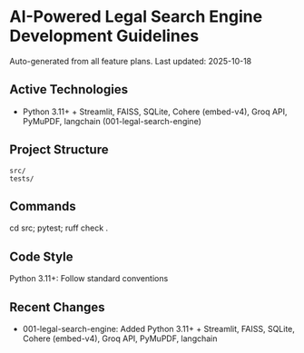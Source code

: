 ﻿# AI-Powered Legal Search Engine Development Guidelines

Auto-generated from all feature plans. Last updated: 2025-10-18

## Active Technologies
- Python 3.11+ + Streamlit, FAISS, SQLite, Cohere (embed-v4), Groq API, PyMuPDF, langchain (001-legal-search-engine)

## Project Structure
```
src/
tests/
```

## Commands
cd src; pytest; ruff check .

## Code Style
Python 3.11+: Follow standard conventions

## Recent Changes
- 001-legal-search-engine: Added Python 3.11+ + Streamlit, FAISS, SQLite, Cohere (embed-v4), Groq API, PyMuPDF, langchain

<!-- MANUAL ADDITIONS START -->
<!-- MANUAL ADDITIONS END -->
